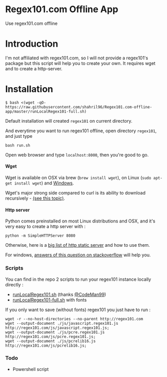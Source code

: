 Regex101.com Offline App
========================

Use regex101.com offline

# Introduction

I'm not affiliated with regex101.com, so I will not provide a regex101's package but this script will help you to create your own.
It requires wget and to create a http-server.

# Installation

```
$ bash <(wget -qO- https://raw.githubusercontent.com/shahril96/Regex101.com-offline-app/master/runLocalRegex101-full.sh)
```

Default installation will created `regex101` on current directory.

And everytime you want to run regex101 offline, open directory `regex101`, and just type

```
bash run.sh
```

Open web browser and type `localhost:8000`, then you're good to go.

#### Wget
Wget is available on OSX via brew (```brew install wget```), on Linux (```sudo apt-get install wget```) and [ Windows](http://gnuwin32.sourceforge.net/packages/wget.htm).

Wget's major strong side compared to curl is its ability to download recursively - [(see this topic)](http://unix.stackexchange.com/a/47435).

#### Http server

Python comes preinstalled on most Linux distributions and OSX, and it's very easy to create a http server with :

```
python -m SimpleHTTPServer 8080
```
Otherwise, here is a [big list of http static server](https://gist.github.com/willurd/5720255) and how to use them.

For windows, [answers of this question on stackoverflow](http://stackoverflow.com/questions/5050851/best-lightweight-web-server-only-static-content-for-windows) will help you.


### Scripts

You can find in the repo 2 scripts to run your regex101 instance locally directly :
- [runLocalRegex101.sh](https://raw.githubusercontent.com/Syskaw/Regex101.com-offline-app/master/runLocalRegex101.sh) (thanks [@CodeMan99](https://github.com/CodeMan99))
- [runLocalRegex101-full.sh](https://raw.githubusercontent.com/Syskaw/Regex101.com-offline-app/master/runLocalRegex101-full.sh) with fonts

If you only want to save (without fonts) regex101 you just have to run :

```
wget -r --no-host-directories --no-parent http://regex101.com
wget --output-document ./js/javascript.regex101.js http://regex101.com/js/javascript.regex101.js;
wget --output-document ./js/pcre.regex101.js http://regex101.com/js/pcre.regex101.js;
wget --output-document ./js/pcrelib16.js http://regex101.com/js/pcrelib16.js;
```


### Todo

-  Powershell script
